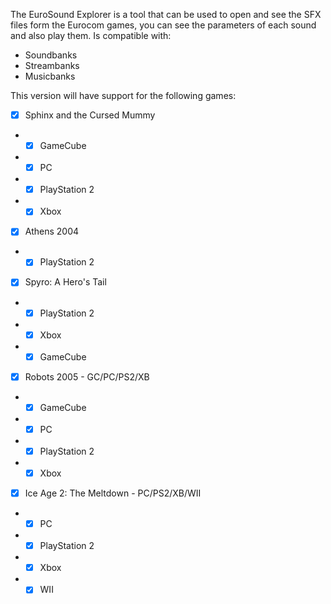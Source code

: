 The EuroSound Explorer is a tool that can be used to open and see the SFX files form the Eurocom games, you can see the parameters of each sound and also play them. Is compatible with:
- Soundbanks
- Streambanks
- Musicbanks

This version will have support for the following games:
- [x] Sphinx and the Cursed Mummy
- - [x] GameCube
- - [x] PC
- - [x] PlayStation 2
- - [x] Xbox

- [x] Athens 2004
- - [x] PlayStation 2

- [x] Spyro: A Hero's Tail
- - [x] PlayStation 2
- - [x] Xbox
- - [x] GameCube

- [x] Robots 2005 - GC/PC/PS2/XB
- - [x] GameCube
- - [x] PC
- - [x] PlayStation 2
- - [x] Xbox

- [x] Ice Age 2: The Meltdown - PC/PS2/XB/WII
- - [x] PC
- - [x] PlayStation 2
- - [x] Xbox
- - [x] WII

